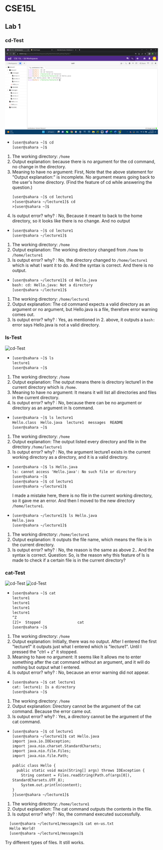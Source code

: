 # CSE15L
## Lab 1

### cd-Test
![cd-Test](cd-Test.png)

+ ```
  [user@sahara ~]$ cd
  [user@sahara ~]$
  ```

1. The working directory:  `/home`
2. Output explanation: because there is no argument for the cd command, no change in the directory.
3. Meaning to have no argument: First, Note that the above statement for "Output explanation:" is incomplete. No argument means going back to the   user's home directory. (Find the feature of cd while answering the question.)
    ```
    [user@sahara ~]$ cd lecture1
    >[user@sahara ~/lecture1]$ cd
    >[user@sahara ~]$ 
    ```
4. Is output error? why? : No, Because it meant to back to the home directory, so it looks like there is no change. And no output
  
+ ```
  [user@sahara ~]$ cd lecture1
  [user@sahara ~/lecture1]$
  ```
1. The working directory: `/home`
2. Output explanation: The working directory changed from `/home` to `/home/lecture1`
3. Is output error? why? : No, the directory changed to `/home/lecture1` which is what I want it to do. And the syntax is correct. And there is no output.

+ ```
  [user@sahara ~/lecture1]$ cd Hello.java
  bash: cd: Hello.java: Not a directory
  [user@sahara ~/lecture1]$ 
  ```
1. The working directory: `/home/lecture1`
2. Output explanation: The cd command expects a valid directory as an argument or no argument, but Hello.java is a file, therefore error warning comes out.
3. Is output error? why? : Yes, as mentioned in 2. above, it outputs a `bash:` error says Hello.java is not a valid directory.

### ls-Test
![cd-Test](ls-Test.png)

+ ```
  [user@sahara ~]$ ls
  lecture1
  [user@sahara ~]$   
  ```
1. The working directory: `/home`
2. Output explanation: The output means there is directory lecture1 in the current directory which is `/home`.
3. Meaning to have no argument: It means it will list all directories and files in the current directory.
4. Is output error? why? : No, because there can be no argument or directory as an argument in ls command.

+ ```
  [user@sahara ~]$ ls lecture1
  Hello.class  Hello.java  lecture1  messages  README
  [user@sahara ~]$
  ```
1. The working directory:  `/home`
2. Output explanation: The output listed every directory and file in the directory `/home/lecture1`
3. Is output error? why? : No, the argument lecture1 exists in the current working directory as a directory, and it is a valid directory.

+ ```
  [user@sahara ~]$ ls Hello.java
  ls: cannot access 'Hello.java': No such file or directory
  [user@sahara ~]$
  [user@sahara ~]$ cd lecture1
  [user@sahara ~/lecture1]$
  ```
  I made a mistake here, there is no file in the current working directory, so it gave me an error. And then I moved to the new directory `/home/lecture1`.
+ ```
  [user@sahara ~/lecture1]$ ls Hello.java
  Hello.java
  [user@sahara ~/lecture1]$
  ```
1. The working directory: `/home/lecture1`
2. Output explanation: It outputs the file name, which means the file is in the current directory.
3. Is output error? why? : No, the reason is the same as above 2.. And the syntax is correct. 
Question: So, is the reason why this feature of ls is made to check if a certain file is in the current directory?

### cat-Test
![cd-Test](cat-Test.png)
![cd-Test](cat-Test.png)

+ ```
  [user@sahara ~]$ cat
  lecture1
  lecture1
  lecture1
  lecture1
  ^Z
  [2]+  Stopped                 cat
  [user@sahara ~]$ 
  ```
1. The working directory:  `/home`
2. Output explanation: Initially, there was no output. After I entered the first "lecture1" it outputs just what I entered which is "lecture1". Until I pressed the "ctrl + z" it stopped.
3. Meaning to have no argument: It seems like It allows me to enter something after the cat command without an argument, and it will do nothing but output what I entered.
4. Is output error? why? : No, because an error warning did not appear.

+ ```
  [user@sahara ~]$ cat lecture1
  cat: lecture1: Is a directory
  [user@sahara ~]$
  ```
1. The working directory:  `/home`
2. Output explanation: Directory cannot be the argument of the cat command. Because the error came out.
3. Is output error? why? : Yes, a directory cannot be the argument of the cat command.

+ ```
  [user@sahara ~]$ cd lecture1
  [user@sahara ~/lecture1]$ cat Hello.java
  import java.io.IOException;
  import java.nio.charset.StandardCharsets;
  import java.nio.file.Files;
  import java.nio.file.Path;

  public class Hello {
    public static void main(String[] args) throws IOException {
      String content = Files.readString(Path.of(args[0]), StandardCharsets.UTF_8);    
      System.out.println(content);
  }
  }[user@sahara ~/lecture1]$
  ```
1. The working directory: `/home/lecture1`
2. Output explanation: The cat command outputs the contents in the file.
3. Is output error? why? : No, the command executed successfully.
```
  [user@sahara ~/lecture1/messages]$ cat en-us.txt
  Hello World!
  [user@sahara ~/lecture1/messages]$
```
Try different types of files. It still works.

